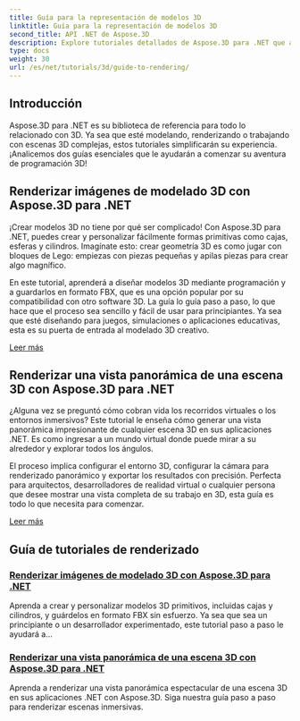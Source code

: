 ```yaml
---
title: Guía para la representación de modelos 3D
linktitle: Guía para la representación de modelos 3D
second_title: API .NET de Aspose.3D
description: Explore tutoriales detallados de Aspose.3D para .NET que abarcan modelado 3D, renderizado y manipulación de escenas. Guías simplificadas para desarrolladores de todos los niveles.
type: docs
weight: 30
url: /es/net/tutorials/3d/guide-to-rendering/
---
```

## Introducción

Aspose.3D para .NET es su biblioteca de referencia para todo lo relacionado con 3D. Ya sea que esté modelando, renderizando o trabajando con escenas 3D complejas, estos tutoriales simplificarán su experiencia. ¡Analicemos dos guías esenciales que le ayudarán a comenzar su aventura de programación 3D!  

## Renderizar imágenes de modelado 3D con Aspose.3D para .NET  

¡Crear modelos 3D no tiene por qué ser complicado! Con Aspose.3D para .NET, puedes crear y personalizar fácilmente formas primitivas como cajas, esferas y cilindros. Imagínate esto: crear geometría 3D es como jugar con bloques de Lego: empiezas con piezas pequeñas y apilas piezas para crear algo magnífico.  

En este tutorial, aprenderá a diseñar modelos 3D mediante programación y a guardarlos en formato FBX, que es una opción popular por su compatibilidad con otro software 3D. La guía lo guía paso a paso, lo que hace que el proceso sea sencillo y fácil de usar para principiantes. Ya sea que esté diseñando para juegos, simulaciones o aplicaciones educativas, esta es su puerta de entrada al modelado 3D creativo.  

[Leer más](./render-3d-modeling-image/)  

## Renderizar una vista panorámica de una escena 3D con Aspose.3D para .NET  

¿Alguna vez se preguntó cómo cobran vida los recorridos virtuales o los entornos inmersivos? Este tutorial le enseña cómo generar una vista panorámica impresionante de cualquier escena 3D en sus aplicaciones .NET. Es como ingresar a un mundo virtual donde puede mirar a su alrededor y explorar todos los ángulos.  

El proceso implica configurar el entorno 3D, configurar la cámara para renderizado panorámico y exportar los resultados con precisión. Perfecta para arquitectos, desarrolladores de realidad virtual o cualquier persona que desee mostrar una vista completa de su trabajo en 3D, esta guía es todo lo que necesita para comenzar.  

[Leer más](./render-panorama-view-3d-scene/)  

## Guía de tutoriales de renderizado
### [Renderizar imágenes de modelado 3D con Aspose.3D para .NET](./render-3d-modeling-image/)
Aprenda a crear y personalizar modelos 3D primitivos, incluidas cajas y cilindros, y guárdelos en formato FBX sin esfuerzo. Ya sea que sea un principiante o un desarrollador experimentado, este tutorial paso a paso le ayudará a...
### [Renderizar una vista panorámica de una escena 3D con Aspose.3D para .NET](./render-panorama-view-3d-scene/)
Aprenda a renderizar una vista panorámica espectacular de una escena 3D en sus aplicaciones .NET con Aspose.3D. Siga nuestra guía paso a paso para renderizar escenas inmersivas.